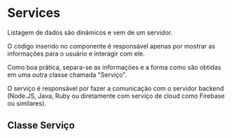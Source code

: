 # Services

Listagem de dados são dinâmicos e vem de um servidor.

O código inserido no componente é responsável apenas por mostrar as informações para o usuário e interagir com ele.

Como boa prática, separa-se as informações e a forma como são obtidas em uma outra classe chamada "Serviço".

O serviço é responsável por fazer a comunicação com o servidor backend (Node.JS, Java, Ruby ou diretamente com serviço de cloud como Firebase ou similares).

## Classe Serviço
